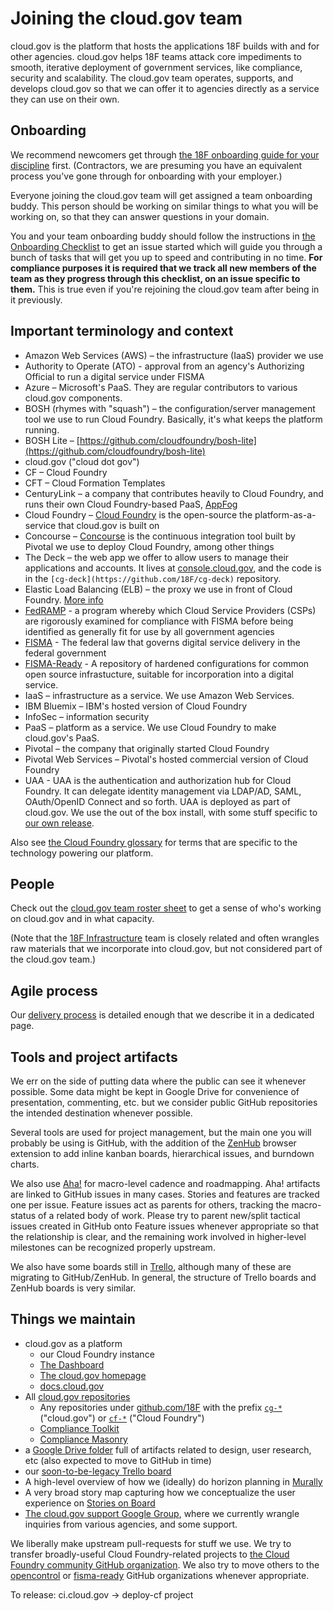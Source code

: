 # Joining the cloud.gov team

cloud.gov is the platform that hosts the applications 18F builds with and for other agencies. cloud.gov helps 18F teams attack core impediments to smooth, iterative deployment of government services, like compliance, security and scalability. The cloud.gov team operates, supports, and develops cloud.gov so that we can offer it to agencies directly as a service they can use on their own.

## Onboarding

We recommend newcomers get through [the 18F onboarding guide for your discipline](https://handbook.18f.gov/#teams) first. (Contractors, we are presuming you have an equivalent process you've gone through for onboarding with your employer.)

Everyone joining the cloud.gov team will get assigned a team onboarding buddy. This person should be working on similar things to what you will be working on, so that they can answer questions in your domain.

You and your team onboarding buddy should follow the instructions in [the Onboarding Checklist](https://github.com/18F/cg-product/blob/master/OnboardingChecklist.md) to get an issue started which will guide you through a bunch of tasks that will get you up to speed and contributing in no time. **For compliance purposes it is required that we track all new members of the team as they progress through this checklist, on an issue specific to them.** This is true even if you're rejoining the cloud.gov team after being in it previously.

## Important terminology and context

- Amazon Web Services (AWS) – the infrastructure (IaaS) provider we use
- Authority to Operate (ATO) - approval from an agency's Authorizing Official to run a digital service under FISMA
- Azure – Microsoft's PaaS. They are regular contributors to various cloud.gov components.
- BOSH (rhymes with "squash") – the configuration/server management tool we use to run Cloud Foundry. Basically, it's what keeps the platform running.
- BOSH Lite – [https://github.com/cloudfoundry/bosh-lite](https://github.com/cloudfoundry/bosh-lite)
- cloud.gov ("cloud dot gov")
- CF – Cloud Foundry
- CFT – Cloud Formation Templates
- CenturyLink – a company that contributes heavily to Cloud Foundry, and runs their own Cloud Foundry-based PaaS, [AppFog](https://www.ctl.io/appfog/)
- Cloud Foundry – [Cloud Foundry](https://www.cloudfoundry.org/) is the open-source the platform-as-a-service that cloud.gov is built on
- Concourse – [Concourse](https://concourse.ci) is the continuous integration tool built by Pivotal we use to deploy Cloud Foundry, among other things
- The Deck – the web app we offer to allow users to manage their applications and accounts. It lives at [console.cloud.gov](https://console.cloud.gov/), and the code is in the `[cg-deck](https://github.com/18F/cg-deck)` repository.
- Elastic Load Balancing (ELB) – the proxy we use in front of Cloud Foundry. [More info](https://aws.amazon.com/elasticloadbalancing/)
- [FedRAMP](https://www.fedramp.gov/) - a program whereby which Cloud Service Providers (CSPs) are rigorously examined for compliance with FISMA before being identified as generally fit for use by all government agencies
- [FISMA](https://en.wikipedia.org/wiki/Federal_Information_Security_Management_Act_of_2002) - The federal law that governs digital service delivery in the federal government
- [FISMA-Ready](https://github.com/fisma-ready) - A repository of hardened configurations for common open source infrastucture, suitable for incorporation into a digital service.
- IaaS – infrastructure as a service. We use Amazon Web Services.
- IBM Bluemix – IBM's hosted version of Cloud Foundry
- InfoSec – information security
- PaaS – platform as a service. We use Cloud Foundry to make cloud.gov's PaaS.
- Pivotal – the company that originally started Cloud Foundry
- Pivotal Web Services – Pivotal's hosted commercial version of Cloud Foundry
- UAA - UAA is the authentication and authorization hub for Cloud Foundry. It can  delegate identity management via LDAP/AD, SAML, OAuth/OpenID Connect and so forth. UAA is deployed as part of cloud.gov. We use the out of the box install, with some stuff specific to [our own release](https://github.com/18F/cg-cf-release/tree/master/src).

Also see [the Cloud Foundry glossary](http://docs.cloudfoundry.org/concepts/glossary.html) for  terms that are specific to the technology powering our platform. 

## People

Check out the [cloud.gov team roster sheet](https://docs.google.com/spreadsheets/d/1mW3tphZ98ExmMxLHPogSpTq8DzYr5Oh8_SHnOTvjRWM/edit#gid=0) to get a sense of who's working on cloud.gov and in what capacity.

(Note that the [18F Infrastructure](https://github.com/18F/infrastructure) team is closely related and often wrangles raw materials that we incorporate into cloud.gov, but not considered part of the cloud.gov team.)

## Agile process

Our [delivery process](https://github.com/18F/cg-product/blob/master/DeliveryProcess.md) is detailed enough that we describe it in a dedicated page.

## Tools and project artifacts

We err on the side of putting data where the public can see it whenever possible. Some data might be kept in Google Drive for convenience of presentation, commenting, etc. but we consider public GitHub repositories the intended destination whenever possible.

Several tools are used for project management, but the main one you will probably be using is GitHub, with the addition of the [ZenHub](https://zenhub.io) browser extension to add inline kanban boards, hierarchical issues, and burndown charts. 

We also use [Aha!](https://18f.aha.io) for macro-level cadence and roadmapping. Aha! artifacts are linked to GitHub issues in many cases. Stories and features are tracked one per issue. Feature issues act as parents for others, tracking the macro-status of a related body of work. Please try to parent new/split tactical issues created in GitHub onto Feature issues whenever appropriate so that the relationship is clear, and the remaining work involved in higher-level milestones can be recognized properly upstream.

We also have some boards still in [Trello](https://trello.com/), although many of these are migrating to GitHub/ZenHub. In general, the structure of Trello boards and ZenHub boards is very similar.

## Things we maintain

- cloud.gov as a platform
  - our Cloud Foundry instance
  - [The Dashboard](https://dashboard.cloud.gov)
  - [The cloud.gov homepage](https://cloud.gov/)
  - [docs.cloud.gov](https://docs.cloud.gov)
- All [cloud.gov repositories](https://docs.cloud.gov/ops/repos/)
  - Any repositories under [github.com/18F](https://github.com/18F/) with the prefix [`cg-*`](https://github.com/18f?utf8=%E2%9C%93&query=cg-) ("cloud.gov") or [`cf-*`](https://github.com/18f?utf8=%E2%9C%93&query=cf-) ("Cloud Foundry")
  - [Compliance Toolkit](https://github.com/18F/compliance-toolkit/)
  - [Compliance Masonry](https://github.com/opencontrol/compliance-masonry)
- a [Google Drive folder](https://drive.google.com/a/gsa.gov/folderview?id=0Bx6EvBXVDWwheUtVckVnOE1pRzA&usp=sharing) full of artifacts related to design, user research, etc (also expected to move to GitHub in time)
- our [soon-to-be-legacy Trello board](https://trello.com/b/ChGzyepo/gov-dev)
- A high-level overview of how we (ideally) do horizon planning in [Murally](http://mur.al/bklqnALZ)
- A very broad story map capturing how we conceptualize the user experience on [Stories on Board](https://18f.storiesonboard.com/m/gov-dev)
- [The cloud.gov support Google Group](https://groups.google.com/a/gsa.gov/forum/?hl=en#!forum/cloud-gov-support), where we currently wrangle inquiries from various agencies, and some support.

We liberally make upstream pull-requests for stuff we use. We try to transfer broadly-useful Cloud Foundry-related projects to [the Cloud Foundry community GitHub organization](https://github.com/cloudfoundry-community/). We also try to move others to the [opencontrol](https://github.com/opencontrol) or [fisma-ready](https://github.com/fisma-ready) GitHub organizations whenever appropriate. 

To release: ci.cloud.gov -> deploy-cf project
